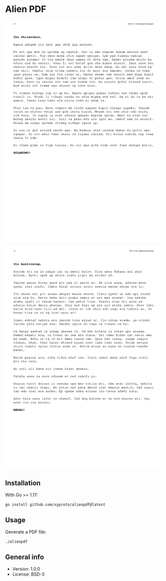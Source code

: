 # Alien PDF

[![sample letter](img/example.png)](pdfs/example.pdf)

[![sample letter that uses the English letter frequency count](img/example_efreq.png)](pdfs/example_efreq.pdf)

## Installation

With Go >= 1.17:

    go install github.com/xyproto/alienpdf@latest

## Usage

Generate a PDF file:

    ./alienpdf

## General info

* Version: 1.0.0
* License: BSD-3
